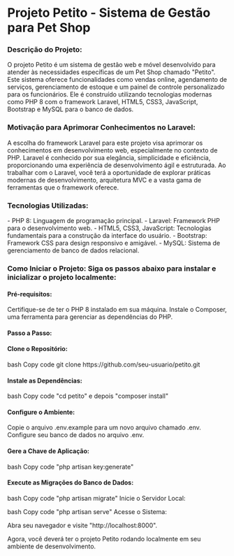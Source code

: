 <h1>Projeto Petito - Sistema de Gestão para Pet Shop</h1>

<h3>Descrição do Projeto:</h3> 
    O projeto Petito é um sistema de gestão web e móvel desenvolvido para atender às necessidades específicas de um Pet Shop chamado "Petito". Este sistema oferece funcionalidades como vendas online, agendamento de serviços, gerenciamento de estoque e um painel de controle personalizado para os funcionários. Ele é construído utilizando tecnologias modernas como PHP 8 com o framework Laravel, HTML5, CSS3, JavaScript, Bootstrap e MySQL para o banco de dados.

<h3>Motivação para Aprimorar Conhecimentos no Laravel:</h3> 
    A escolha do framework Laravel para este projeto visa aprimorar os conhecimentos em desenvolvimento web, especialmente no contexto de PHP. Laravel é conhecido por sua elegância, simplicidade e eficiência, proporcionando uma experiência de desenvolvimento ágil e estruturada. Ao trabalhar com o Laravel, você terá a oportunidade de explorar práticas modernas de desenvolvimento, arquitetura MVC e a vasta gama de ferramentas que o framework oferece.

<h3>Tecnologias Utilizadas:</h3> 
    - PHP 8: Linguagem de programação principal. 
    - Laravel: Framework PHP para o desenvolvimento web. 
    - HTML5, CSS3, JavaScript: Tecnologias fundamentais para a construção da interface do usuário. 
    - Bootstrap: Framework CSS para design responsivo e amigável. 
    - MySQL: Sistema de gerenciamento de banco de dados relacional. 
    
<h3>Como Iniciar o Projeto: Siga os passos abaixo para instalar e inicializar o projeto localmente:</h3>

<h4>Pré-requisitos:</h4> 
Certifique-se de ter o PHP 8 instalado em sua máquina. Instale o Composer, uma ferramenta para gerenciar as dependências do PHP. 

<h4>Passo a Passo:</h4> 

<h4>Clone o Repositório:</h4>
bash Copy code git clone https://github.com/seu-usuario/petito.git 

<h4>Instale as Dependências:</h4>
bash Copy code "cd petito" e depois "composer install" 

<h4>Configure o Ambiente:</h4>
Copie o arquivo .env.example para um novo arquivo chamado .env. Configure seu banco de dados no arquivo .env. 

<h4>Gere a Chave de Aplicação:</h4>
bash Copy code "php artisan key:generate" 

<h4>Execute as Migrações do Banco de Dados:</h4>
bash Copy code "php artisan migrate" Inicie o Servidor Local:

bash Copy code "php artisan serve" Acesse o Sistema:

Abra seu navegador e visite "http://localhost:8000". 

Agora, você deverá ter o projeto Petito rodando localmente em seu ambiente de desenvolvimento.
